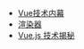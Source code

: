+ [Vue技术内幕](http://caibaojian.com/vue-design/art/7vue-reactive.html)
+ [渲染器](http://hcysun.me/vue-design/zh/)
+ [Vue.js 技术揭秘](https://ustbhuangyi.github.io/vue-analysis/v2/prepare/)
